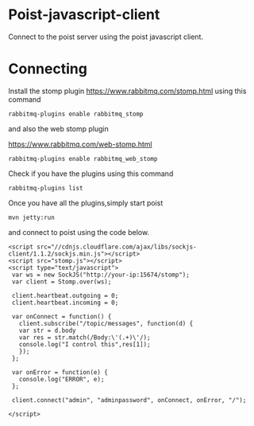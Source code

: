 # Poist-javascript-client

Connect to the poist server using the poist javascript client.


# Connecting

Install the stomp plugin https://www.rabbitmq.com/stomp.html using this command

```
rabbitmq-plugins enable rabbitmq_stomp
```

and also the web stomp plugin

https://www.rabbitmq.com/web-stomp.html

```
rabbitmq-plugins enable rabbitmq_web_stomp
```

Check if you have the plugins using this command

```
rabbitmq-plugins list
```

Once you have all the plugins,simply start poist

```
mvn jetty:run
```

and connect to poist using the code below.

```
<script src="//cdnjs.cloudflare.com/ajax/libs/sockjs-client/1.1.2/sockjs.min.js"></script>
<script src="stomp.js"></script>
<script type="text/javascript">
 var ws = new SockJS("http://your-ip:15674/stomp");
 var client = Stomp.over(ws);
 
 client.heartbeat.outgoing = 0;
 client.heartbeat.incoming = 0;
 
 var onConnect = function() {
   client.subscribe("/topic/messages", function(d) {
   var str = d.body
   var res = str.match(/Body:\'(.+)\'/);
   console.log("I control this",res[1]);
   });
 };
 
 var onError = function(e) {
   console.log("ERROR", e);
 };
 
 client.connect("admin", "adminpassword", onConnect, onError, "/");
 
</script>
```
